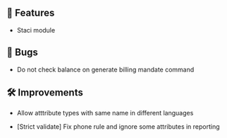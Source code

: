 ## 🚀 Features

- Staci module


## 🐛 Bugs

- Do not check balance on generate billing mandate command


## 🛠️ Improvements

- Allow atttribute types with same name in different languages

- [Strict validate] Fix phone rule and ignore some attributes in reporting